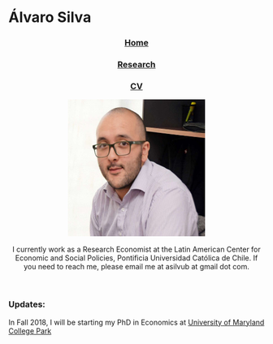 <html>
<h1> Álvaro Silva </h1>
  <body>
    <div class="wrapper">
      <header>
        <h3><p class="view"><a href="https://asilvub.github.io/">Home</a></p></h3>
        <h3><p class="view"><a href="https://asilvub.github.io/pages/research.html">Research</a></p></h3>
	<h3><p class="view"><a href="https://asilvub.github.io/ASU_CV_Eng_type3.pdf">CV</a></p></h3>
	<p class="view"><img src="PN3A2M4O.jpg" width=270 height=270></p>
	<p>I currently work as a Research Economist at the Latin American Center for Economic and Social Policies, Pontificia Universidad Católica de Chile. If you need to reach me, please email me at asilvub at gmail dot com. </p>
      </header>
	<section>
        <h3><a id="updates" class="anchor" href="#updates" aria-hidden="true"><span class="octicon octicon-link"></span></a>Updates:</h3>
	<p> In Fall 2018, I will be starting my PhD in Economics at <a href="https://www.econ.umd.edu/">University of Maryland College Park</a> </p>
	</section>    
      </div>
   </body>
</html>
